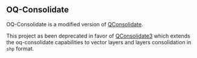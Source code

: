## OQ-Consolidate

OQ-Consolidate is a modified version of [QConsolidate](https://github.com/alexbruy/qconsolidate).

This project as been deprecated in favor of [QConsolidate3](https://github.com/danzig666/qconsolidate3)
which extends the oq-consolidate capabilities to vector layers and layers consolidation in `shp` format.
